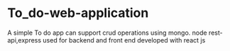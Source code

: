 # To_do-web-application
A simple To do app can support crud operations using mongo. node rest-api,express used for backend and front end developed with react js 
